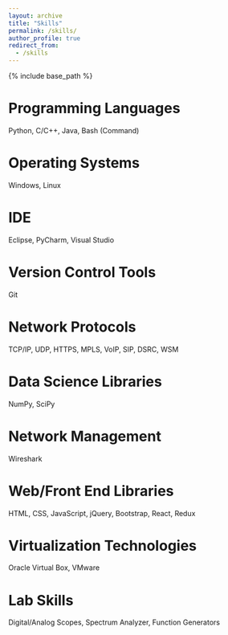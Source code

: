 ```yaml
---
layout: archive
title: "Skills"
permalink: /skills/
author_profile: true
redirect_from:
  - /skills
---
```


{% include base_path %}

Programming Languages
======
Python, C/C++, Java, Bash (Command)

Operating Systems
======
Windows, Linux

IDE
======
Eclipse, PyCharm, Visual Studio

Version Control Tools
======
Git

Network Protocols
======
TCP/IP, UDP, HTTPS, MPLS, VoIP, SIP, DSRC, WSM

Data Science Libraries
======
NumPy, SciPy

Network Management
======
Wireshark

Web/Front End Libraries
======
HTML, CSS, JavaScript, jQuery, Bootstrap, React, Redux

Virtualization Technologies
======
Oracle Virtual Box, VMware

Lab Skills
======
Digital/Analog Scopes, Spectrum Analyzer, Function Generators
